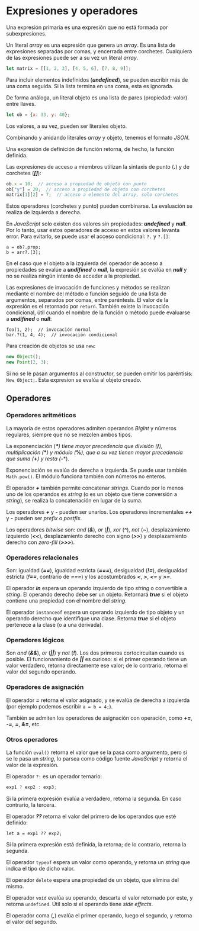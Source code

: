 # Expresiones y operadores

Una expresión primaria es una expresión que no está formada por subexpresiones.

Un literal *array* es una expresión que genera un *array*. Es una lista de expresiones separadas por comas, y encerrada entre corchetes. Cualquiera de las expresiones puede ser a su vez un literal *array*.

```js
let matrix = [[1, 2, 3], [4, 5, 6], [7, 8, 9]];
```

Para incluir elementos indefinidos (***undefined***), se pueden escribir más de una coma seguida. Si la lista termina en una coma, esta es ignorada.

De forma análoga, un literal objeto es una lista de pares (propiedad: valor) entre llaves.

```js
let ob = {x: 33, y: 40};
```

Los valores, a su vez, pueden ser literales objeto.

Combinando y anidando literales *array* y objeto, tenemos el formato *JSON*.

Una expresión de definición de función retorna, de hecho, la función definida.

Las expresiones de acceso a miembros utilizan la sintaxis de punto (***.***) y de corchetes (***[]***):

```js
ob.x = 10;  // acceso a propiedad de objeto con punto
ob["y"] = 20;  // acceso a propiedad de objeto con corchetes
matrix[1][2] = 7;  // acceso a elemento del array, solo corchetes
```

Estos operadores (corchetes y punto) pueden combinarse. La evaluación se realiza de izquierda a derecha.

En *JavaScript* solo existen dos valores sin propiedades: ***undefined*** y ***null***. Por lo tanto, usar estos operadores de acceso en estos valores levanta error. Para evitarlo, se puede usar el acceso condicional: `?.` y `?.[]`:

```
a = ob?.prop;
b = arr?.[3];
```

En el caso que el objeto a la izquierda del operador de acceso a propiedades se evalúe a ***undifined*** o ***null***, la expresión se evalúa en ***null*** y no se realiza ningún intento de acceder a la propiedad.

Las expresiones de invocación de funciones y métodos se realizan mediante el nombre del método o función seguido de una lista de argumentos, separados por comas, entre paréntesis. El valor de la expresión es el retornado por `return`. También existe la invocación condicional, útil cuando el nombre de la función o método puede evaluarse a ***undifined*** o ***null***:

```
foo(1, 2);  // invocación normal
bar.?(1, 4, 4);  // invocación condicional
```

Para creación de objetos se usa `new`:

```js
new Object();
new Point(2, 3);
```

Si no se le pasan argumentos al constructor, se pueden omitir los paréntisis: `New Object;`. Esta expresion se evalúa al objeto creado.

## Operadores

### Operadores aritméticos

La mayoría de estos operadores admiten operandos *BigInt* y números regulares, siempre que no se mezclen ambos tipos.

La exponenciación (***\*****) tiene mayor precedencia que división (***/***), multiplicación (***\****) y módulo (***%***), que a su vez tienen mayor precedencia que suma (***+***) y resta (***-***).

Exponenciación se evalúa de derecha a izquierda. Se puede usar también `Math.pow()`. El módulo funciona también con números no enteros.

El operador ***+*** también permite concatenar *strings*. Cuando por lo menos uno de los operandos es *string* (o es un objeto que tiene conversión a *string*), se realiza la concatenación en lugar de la suma.

Los operadores ***+*** y ***-*** pueden ser unarios. Los operadores incrementales ***++*** y ***-*** pueden ser *prefix* o *postfix*.

Los operadores *bitwise* son: *and* (***&***), *or* (***|***), *xor* (***^***), *not* (***~***), desplazamiento izquierdo (***<<***), desplazamiento derecho con signo (***>>***) y desplazamiento derecho con *zero-fill* (***>>>***).

### Operadores relacionales

Son: igualdad (***==***), igualdad estricta (***===***), desigualdad (***!=***), desigualdad estricta (***!==***, contrario de ***===***) y los acostumbrados ***<***, ***>***, ***<=*** y ***>=***.

El operador ***in*** espera un operando izquierdo de tipo *string* o convertible a *string*. El operando derecho debe ser un objeto. Retornará ***true*** si el objeto contiene una propiedad con el nombre del *string*.

El operador `instanceof` espera un operando izquierdo de tipo objeto y un operando derecho que identifique una clase. Retorna ***true*** si el objeto pertenece a la clase (o a una derivada).

### Operadores lógicos

Son *and* (***&&***), *or* (***||***) y *not* (***!***). Los dos primeros cortocircuitan cuando es posible. El funcionamiento de ***||*** es curioso: si el primer operando tiene un valor verdadero, retorna directamente ese valor; de lo contrario, retorna el valor del segundo operando.

### Operadores de asignación

El operador ***=*** retorna el valor asignado, y se evalúa de derecha a izquierda (por ejemplo podemos escribir `a = b = 4;`).

También se admiten los operadores de asignación con operación, como ***+=***, ***-=***, ***=***, ***&=***, etc.

### Otros operadores

La función `eval()` retorna el valor que se la pasa como argumento, pero si se le pasa un *string*, lo parsea como código fuente *JavaScript* y retorna el valor de la expresión.

El operador `?:` es un operador ternario:

```js
exp1 ? exp2 : exp3;
```

Si la primera expresión evalúa a verdadero, retorna la segunda. En caso contrario, la tercera.

El operador ***??*** retorna el valor del primero de los operandos que esté definido:

```
let a = exp1 ?? exp2;
```

Si la primera expresión está definida, la retorna; de lo contrario, retorna la segunda.

El operador `typeof` espera un valor como operando, y retorna un *string* que indica el tipo de dicho valor.

El operador `delete` espera una propiedad de un objeto, que elimina del mismo.

El operador `void` evalúa su operando, descarta el valor retornado por este, y retorna `undefined`. Útil solo si el operando tiene *side effects*.

El operador coma (***,***) evalúa el primer operando, luego el segundo, y retorna el valor del segundo.
